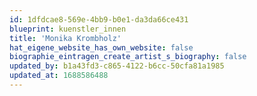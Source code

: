 ```yaml
---
id: 1dfdcae8-569e-4bb9-b0e1-da3da66ce431
blueprint: kuenstler_innen
title: 'Monika Krombholz'
hat_eigene_website_has_own_website: false
biographie_eintragen_create_artist_s_biography: false
updated_by: b1a43fd3-c865-4122-b6cc-50cfa81a1985
updated_at: 1688586488
---
```

